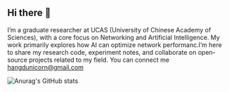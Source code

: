## Hi there 👋

<!--
**dh-Unicorn/dh-Unicorn** is a ✨ _special_ ✨ repository because its `README.md` (this file) appears on your GitHub profile.

Here are some ideas to get you started:

- 🔭 I’m currently working on ...
- 🌱 I’m currently learning ...
- 👯 I’m looking to collaborate on ...
- 🤔 I’m looking for help with ...
- 💬 Ask me about ...
- 📫 How to reach me: ...
- 😄 Pronouns: ...
- ⚡ Fun fact: ...
-->
I’m a graduate researcher at UCAS (University of Chinese Academy of Sciences), with a core focus on Networking and Artificial Intelligence. My work primarily explores how AI can optimize network performanc.I’m here to share my research code, experiment notes, and collaborate on open-source projects related to my field. You can connect me hangdunicorn@gmail.com

![Anurag's GitHub stats](https://github-readme-stats.vercel.app/api?username=dh-Unicorn)
